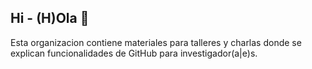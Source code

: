 ## Hi - (H)Ola 👋

Esta organizacion contiene materiales para talleres y charlas donde se explican funcionalidades de GitHub para investigador(a|e)s.
